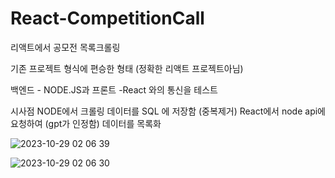 # React-CompetitionCall
리액트에서 공모전 목록크롤링


기존 프로젝트 형식에 편승한 형태  (정확한 리액트 프로젝트아님)


백엔드 - NODE.JS과 프론트 -React 와의 통신을 테스트

시사점
NODE에서 크롤링 데이터를 SQL 에 저장함 (중복제거)
React에서 node api에 요청하여 (gpt가 인정함)  데이터를 목록화 




![2023-10-29 02 06 39](https://github.com/EdgeRunner107/React-CompetitionCall/assets/140359171/33bf3bdf-3078-4f4e-8e53-96103aeb9b24)




![2023-10-29 02 06 30](https://github.com/EdgeRunner107/React-CompetitionCall/assets/140359171/8be670d1-8395-43fc-98d5-f28587afecf6)
